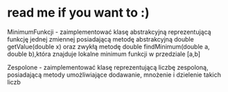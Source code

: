 # read me if you want to :)

MinimumFunkcji - zaimplementować klasę abstrakcyjną reprezentującą funkcję jednej zmiennej posiadającą metodę abstrakcyjną
double getValue(double x) oraz zwykłą metodę double findMinimum(double a, double b),która znajduje lokalne minimum funkcji w przedziale [a,b]

Zespolone -  zaimplementować klasę reprezentującą liczbę zespoloną, posiadającą metody umożliwiające dodawanie, mnożenie i dzielenie takich liczb
